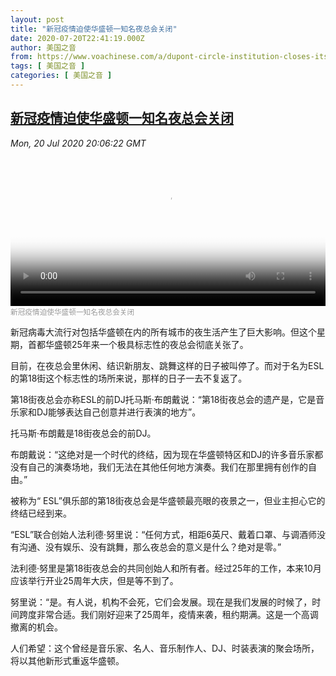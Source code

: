 ```yaml
---
layout: post
title: "新冠疫情迫使华盛顿一知名夜总会关闭"
date: 2020-07-20T22:41:19.000Z
author: 美国之音
from: https://www.voachinese.com/a/dupont-circle-institution-closes-its-doors-20200720/5510323.html
tags: [ 美国之音 ]
categories: [ 美国之音 ]
---
```

<!--1595284879000-->
[新冠疫情迫使华盛顿一知名夜总会关闭](https://www.voachinese.com/a/dupont-circle-institution-closes-its-doors-20200720/5510323.html)
------

<div>
<div><i>Mon, 20 Jul 2020 20:06:22 GMT</i></div><video poster="https://images.weserv.nl?url=gdb.voanews.com/a720c93a-a1a2-474b-8db7-cf3415aeaa55_tv_r1_s_w900.jpg" src="https://av.voanews.com/Videoroot/Pangeavideo/2020/07/a/a7/a720c93a-a1a2-474b-8db7-cf3415aeaa55_240p.mp4" style="width:100%" controls></video><div><small style="color: #999;">新冠疫情迫使华盛顿一知名夜总会关闭</small></div><p>新冠病毒大流行对包括华盛顿在内的所有城市的夜生活产生了巨大影响。但这个星期，首都华盛顿25年来一个极具标志性的夜总会彻底关张了。</p><p>目前，在夜总会里休闲、结识新朋友、跳舞这样的日子被叫停了。而对于名为ESL的第18街这个标志性的场所来说，那样的日子一去不复返了。</p><p>第18街夜总会亦称ESL的前DJ托马斯·布朗戴说：“第18街夜总会的遗产是，它是音乐家和DJ能够表达自己创意并进行表演的地方”。</p><p>托马斯·布朗戴是18街夜总会的前DJ。</p><p>布朗戴说：“这绝对是一个时代的终结，因为现在华盛顿特区和DJ的许多音乐家都没有自己的演奏场地，我们无法在其他任何地方演奏。我们在那里拥有创作的自由。”</p><p>被称为“ ESL”俱乐部的第18街夜总会是华盛顿最亮眼的夜景之一，但业主担心它的终结已经到来。</p><p>“ESL”联合创始人法利德·努里说：“任何方式，相距6英尺、戴着口罩、与调酒师没有沟通、没有娱乐、没有跳舞，那么夜总会的意义是什么？绝对是零。”</p><p>法利德·努里是第18街夜总会的共同创始人和所有者。经过25年的工作，本来10月应该举行开业25周年大庆，但是等不到了。</p><p>努里说：“是。有人说，机构不会死，它们会发展。现在是我们发展的时候了，时间跨度非常合适。我们刚好迎来了25周年，疫情来袭，租约期满。这是一个高调撤离的机会。</p><p>人们希望：这个曾经是音乐家、名人、音乐制作人、DJ、时装表演的聚会场所，将以其他新形式重返华盛顿。</p>
</div>
